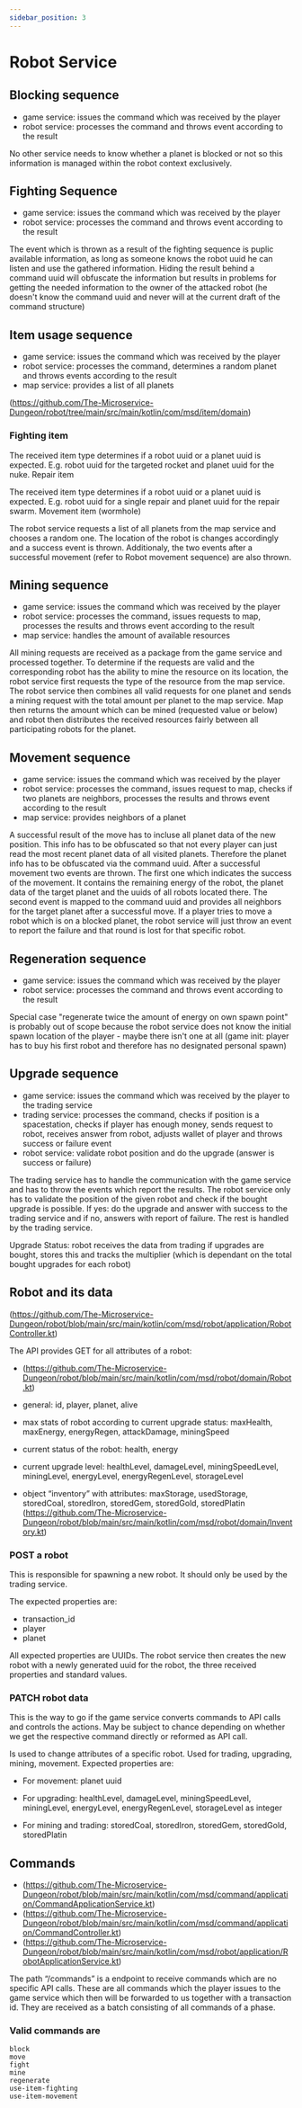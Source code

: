 ```yaml
---
sidebar_position: 3
---
```


# Robot Service

## Blocking sequence

* game service: issues the command which was received by the player
* robot service: processes the command and throws event according to the result

No other service needs to know whether a planet is blocked or not so this information is managed within the robot context exclusively.

## Fighting Sequence

* game service: issues the command which was received by the player
* robot service: processes the command and throws event according to the result

The event which is thrown as a result of the fighting sequence is puplic available information, as long as someone knows the robot uuid he can listen and use the gathered information.
Hiding the result behind a command uuid will obfuscate the information but results in problems for getting the needed information to the owner of the attacked robot (he doesn't know the command uuid and never will at the current draft of the command structure)

## Item usage sequence

* game service: issues the command which was received by the player
* robot service: processes the command, determines a random planet and throws events according to the result
* map service: provides a list of all planets

(https://github.com/The-Microservice-Dungeon/robot/tree/main/src/main/kotlin/com/msd/item/domain)

### Fighting item

The received item type determines if a robot uuid or a planet uuid is expected. E.g. robot uuid for the targeted rocket and planet uuid for the nuke.
Repair item

The received item type determines if a robot uuid or a planet uuid is expected. E.g. robot uuid for a single repair and planet uuid for the repair swarm.
Movement item (wormhole)

The robot service requests a list of all planets from the map service and chooses a random one. The location of the robot is changes accordingly and a success event is thrown. Additionaly, the two events after a successful movement (refer to Robot movement sequence) are also thrown.

## Mining sequence

* game service: issues the command which was received by the player
* robot service: processes the command, issues requests to map, processes the results and throws event according to the result
* map service: handles the amount of available resources

All mining requests are received as a package from the game service and processed together. To determine if the requests are valid and the corresponding robot has the ability to mine the resource on its location, the robot service first requests the type of the resource from the map service.
The robot service then combines all valid requests for one planet and sends a mining request with the total amount per planet to the map service. Map then returns the amount which can be mined (requested value or below) and robot then distributes the received resources fairly between all participating robots for the planet.

## Movement sequence

* game service: issues the command which was received by the player
* robot service: processes the command, issues request to map, checks if two planets are neighbors, processes the results and throws event according to the result
* map service: provides neighbors of a planet

A successful result of the move has to incluse all planet data of the new position. This info has to be obfuscated so that not every player can just read the most recent planet data of all visited planets. Therefore the planet info has to be obfuscated via the command uuid.
After a successful movement two events are thrown. The first one which indicates the success of the movement. It contains the remaining energy of the robot, the planet data of the target planet and the uuids of all robots located there. The second event is mapped to the command uuid and provides all neighbors for the target planet after a successful move.
If a player tries to move a robot which is on a blocked planet, the robot service will just throw an event to report the failure and that round is lost for that specific robot.

## Regeneration sequence

* game service: issues the command which was received by the player
* robot service: processes the command and throws event according to the result

Special case "regenerate twice the amount of energy on own spawn point" is probably out of scope because the robot service does not know the initial spawn location of the player - maybe there isn't one at all (game init: player has to buy his first robot and therefore has no designated personal spawn)

## Upgrade sequence

* game service: issues the command which was received by the player to the trading service
* trading service: processes the command, checks if position is a spacestation, checks if player has enough money, sends request to robot, receives answer from robot, adjusts wallet of player and throws success or failure event
* robot service: validate robot position and do the upgrade (answer is success or failure)

The trading service has to handle the communication with the game service and has to throw the events which report the results.
The robot service only has to validate the position of the given robot and check if the bought upgrade is possible. If yes: do the upgrade and answer with success to the trading service and if no, answers with report of failure. The rest is handled by the trading service.

Upgrade Status: robot receives the data from trading if upgrades are bought, stores this and tracks the multiplier (which is dependant on the total bought upgrades for each robot)

## Robot and its data

(https://github.com/The-Microservice-Dungeon/robot/blob/main/src/main/kotlin/com/msd/robot/application/RobotController.kt)

The API provides GET for all attributes of a robot:

* (https://github.com/The-Microservice-Dungeon/robot/blob/main/src/main/kotlin/com/msd/robot/domain/Robot.kt)

* general: id, player, planet, alive
* max stats of robot according to current upgrade status: maxHealth, maxEnergy, energyRegen, attackDamage, miningSpeed
* current status of the robot: health, energy
* current upgrade level: healthLevel, damageLevel, miningSpeedLevel, miningLevel, energyLevel, energyRegenLevel, storageLevel

* object “inventory” with attributes: maxStorage, usedStorage, storedCoal, storedIron, storedGem, storedGold, storedPlatin (https://github.com/The-Microservice-Dungeon/robot/blob/main/src/main/kotlin/com/msd/robot/domain/Inventory.kt)


### POST a robot

This is responsible for spawning a new robot. It should only be used by the trading service.

The expected properties are:

* transaction_id
* player
* planet

All expected properties are UUIDs. The robot service then creates the new robot with a newly generated uuid for the robot, the three received properties and standard values.

### PATCH robot data

This is the way to go if the game service converts commands to API calls and controls the actions. May be subject to chance depending on whether we get the respective command directly or reformed as API call.

Is used to change attributes of a specific robot. Used for trading, upgrading, mining, movement.
Expected properties are:

* For movement: planet uuid

* For upgrading: healthLevel, damageLevel, miningSpeedLevel, miningLevel, energyLevel, energyRegenLevel, storageLevel as integer

* For mining and trading: storedCoal, storedIron, storedGem, storedGold, storedPlatin

## Commands

* (https://github.com/The-Microservice-Dungeon/robot/blob/main/src/main/kotlin/com/msd/command/application/CommandApplicationService.kt)
* (https://github.com/The-Microservice-Dungeon/robot/blob/main/src/main/kotlin/com/msd/command/application/CommandController.kt)
* (https://github.com/The-Microservice-Dungeon/robot/blob/main/src/main/kotlin/com/msd/robot/application/RobotApplicationService.kt)

The path “/commands” is a endpoint to receive commands which are no specific API calls. These are all commands which the player issues to the game service which then will be forwarded to us together with a transaction id. They are received as a batch consisting of all commands of a phase.

### Valid commands are

    block
    move
    fight
    mine
    regenerate
    use-item-fighting
    use-item-movement
